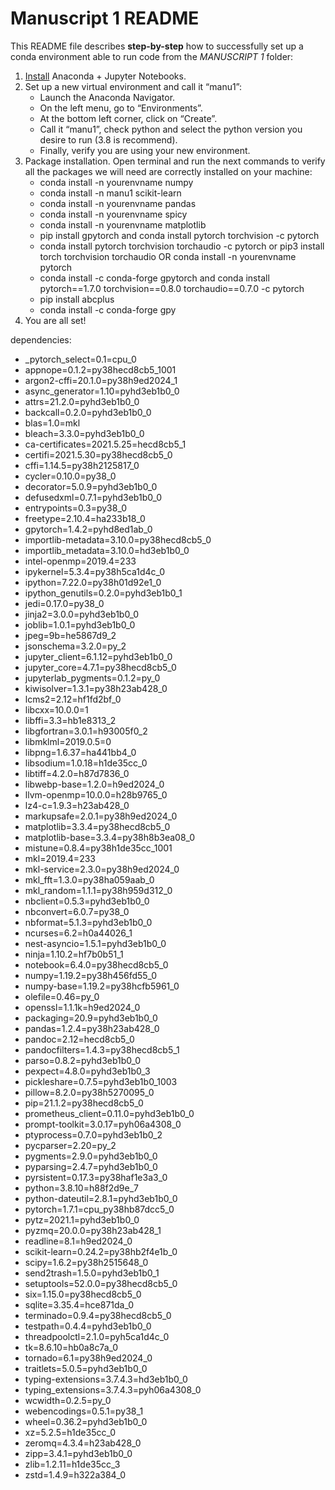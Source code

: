 # Manuscript 1 README

This README file describes **step-by-step** how to successfully set up a conda environment able to run code from the *MANUSCRIPT 1* folder:

1. [Install](https://www.anaconda.com/products/individual) Anaconda + Jupyter Notebooks.
2. Set up a new virtual environment and call it “manu1”:
	- Launch the Anaconda Navigator.
	- On the left menu, go to “Environments”.
	- At the bottom left corner, click on “Create”.
	- Call it “manu1”, check python and select the python version you desire to run (3.8 is recommend).
	- Finally, verify you are using your new environment.
3. Package installation. Open terminal and run the next commands to verify all the packages we will need are correctly installed on your machine:
	- conda install -n yourenvname numpy
	- conda install -n manu1 scikit-learn 
	- conda install -n yourenvname pandas
	- conda install -n yourenvname spicy
	- conda install -n yourenvname matplotlib
	- pip install gpytorch and conda install pytorch torchvision -c pytorch
	- conda install pytorch torchvision torchaudio -c pytorch or pip3 install torch torchvision torchaudio OR conda install -n yourenvname pytorch
	- conda install -c conda-forge gpytorch and conda install pytorch==1.7.0 torchvision==0.8.0 torchaudio==0.7.0 -c pytorch
	- pip install abcplus
	- conda install -c conda-forge gpy
4. You are all set!

dependencies:
  - _pytorch_select=0.1=cpu_0
  - appnope=0.1.2=py38hecd8cb5_1001
  - argon2-cffi=20.1.0=py38h9ed2024_1
  - async_generator=1.10=pyhd3eb1b0_0
  - attrs=21.2.0=pyhd3eb1b0_0
  - backcall=0.2.0=pyhd3eb1b0_0
  - blas=1.0=mkl
  - bleach=3.3.0=pyhd3eb1b0_0
  - ca-certificates=2021.5.25=hecd8cb5_1
  - certifi=2021.5.30=py38hecd8cb5_0
  - cffi=1.14.5=py38h2125817_0
  - cycler=0.10.0=py38_0
  - decorator=5.0.9=pyhd3eb1b0_0
  - defusedxml=0.7.1=pyhd3eb1b0_0
  - entrypoints=0.3=py38_0
  - freetype=2.10.4=ha233b18_0
  - gpytorch=1.4.2=pyhd8ed1ab_0
  - importlib-metadata=3.10.0=py38hecd8cb5_0
  - importlib_metadata=3.10.0=hd3eb1b0_0
  - intel-openmp=2019.4=233
  - ipykernel=5.3.4=py38h5ca1d4c_0
  - ipython=7.22.0=py38h01d92e1_0
  - ipython_genutils=0.2.0=pyhd3eb1b0_1
  - jedi=0.17.0=py38_0
  - jinja2=3.0.0=pyhd3eb1b0_0
  - joblib=1.0.1=pyhd3eb1b0_0
  - jpeg=9b=he5867d9_2
  - jsonschema=3.2.0=py_2
  - jupyter_client=6.1.12=pyhd3eb1b0_0
  - jupyter_core=4.7.1=py38hecd8cb5_0
  - jupyterlab_pygments=0.1.2=py_0
  - kiwisolver=1.3.1=py38h23ab428_0
  - lcms2=2.12=hf1fd2bf_0
  - libcxx=10.0.0=1
  - libffi=3.3=hb1e8313_2
  - libgfortran=3.0.1=h93005f0_2
  - libmklml=2019.0.5=0
  - libpng=1.6.37=ha441bb4_0
  - libsodium=1.0.18=h1de35cc_0
  - libtiff=4.2.0=h87d7836_0
  - libwebp-base=1.2.0=h9ed2024_0
  - llvm-openmp=10.0.0=h28b9765_0
  - lz4-c=1.9.3=h23ab428_0
  - markupsafe=2.0.1=py38h9ed2024_0
  - matplotlib=3.3.4=py38hecd8cb5_0
  - matplotlib-base=3.3.4=py38h8b3ea08_0
  - mistune=0.8.4=py38h1de35cc_1001
  - mkl=2019.4=233
  - mkl-service=2.3.0=py38h9ed2024_0
  - mkl_fft=1.3.0=py38ha059aab_0
  - mkl_random=1.1.1=py38h959d312_0
  - nbclient=0.5.3=pyhd3eb1b0_0
  - nbconvert=6.0.7=py38_0
  - nbformat=5.1.3=pyhd3eb1b0_0
  - ncurses=6.2=h0a44026_1
  - nest-asyncio=1.5.1=pyhd3eb1b0_0
  - ninja=1.10.2=hf7b0b51_1
  - notebook=6.4.0=py38hecd8cb5_0
  - numpy=1.19.2=py38h456fd55_0
  - numpy-base=1.19.2=py38hcfb5961_0
  - olefile=0.46=py_0
  - openssl=1.1.1k=h9ed2024_0
  - packaging=20.9=pyhd3eb1b0_0
  - pandas=1.2.4=py38h23ab428_0
  - pandoc=2.12=hecd8cb5_0
  - pandocfilters=1.4.3=py38hecd8cb5_1
  - parso=0.8.2=pyhd3eb1b0_0
  - pexpect=4.8.0=pyhd3eb1b0_3
  - pickleshare=0.7.5=pyhd3eb1b0_1003
  - pillow=8.2.0=py38h5270095_0
  - pip=21.1.2=py38hecd8cb5_0
  - prometheus_client=0.11.0=pyhd3eb1b0_0
  - prompt-toolkit=3.0.17=pyh06a4308_0
  - ptyprocess=0.7.0=pyhd3eb1b0_2
  - pycparser=2.20=py_2
  - pygments=2.9.0=pyhd3eb1b0_0
  - pyparsing=2.4.7=pyhd3eb1b0_0
  - pyrsistent=0.17.3=py38haf1e3a3_0
  - python=3.8.10=h88f2d9e_7
  - python-dateutil=2.8.1=pyhd3eb1b0_0
  - pytorch=1.7.1=cpu_py38hb87dcc5_0
  - pytz=2021.1=pyhd3eb1b0_0
  - pyzmq=20.0.0=py38h23ab428_1
  - readline=8.1=h9ed2024_0
  - scikit-learn=0.24.2=py38hb2f4e1b_0
  - scipy=1.6.2=py38h2515648_0
  - send2trash=1.5.0=pyhd3eb1b0_1
  - setuptools=52.0.0=py38hecd8cb5_0
  - six=1.15.0=py38hecd8cb5_0
  - sqlite=3.35.4=hce871da_0
  - terminado=0.9.4=py38hecd8cb5_0
  - testpath=0.4.4=pyhd3eb1b0_0
  - threadpoolctl=2.1.0=pyh5ca1d4c_0
  - tk=8.6.10=hb0a8c7a_0
  - tornado=6.1=py38h9ed2024_0
  - traitlets=5.0.5=pyhd3eb1b0_0
  - typing-extensions=3.7.4.3=hd3eb1b0_0
  - typing_extensions=3.7.4.3=pyh06a4308_0
  - wcwidth=0.2.5=py_0
  - webencodings=0.5.1=py38_1
  - wheel=0.36.2=pyhd3eb1b0_0
  - xz=5.2.5=h1de35cc_0
  - zeromq=4.3.4=h23ab428_0
  - zipp=3.4.1=pyhd3eb1b0_0
  - zlib=1.2.11=h1de35cc_3
  - zstd=1.4.9=h322a384_0





		

